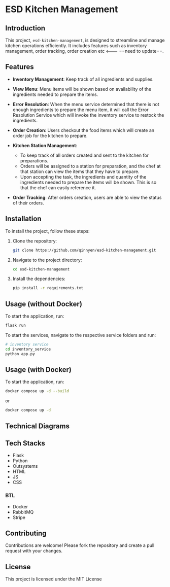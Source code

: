 # ESD Kitchen Management

## Introduction

This project, `esd-kitchen-management`, is designed to streamline and manage kitchen operations efficiently. It includes features such as inventory management, order tracking, order creation etc <--- ==need to update==. 

## Features

- **Inventory Management**: Keep track of all ingredients and supplies.

- **View Menu**: Menu items will be shown based on availability of the ingredients needed to prepare the items. 

- **Error Resolution**: When the menu service determined that there is not enough ingredients to prepare the menu item, it will call the Error Resolution Service which will invoke the inventory service to restock the ingredients.

- **Order Creation**: Users checkout the food items which will create an order job for the kitchen to prepare. 

- **Kitchen Station Management**: 
    - To keep track of all orders created and sent to the kitchen for preparations. 
    - Orders will be assigned to a station for preparation, and the chef at that station can view the items that they have to prepare. 
    - Upon accepting the task, the ingredients and quantity of the ingredients needed to prepare the items will be shown. This is so that the chef can easily reference it. 

- **Order Tracking**: After orders creation, users are able to view the status of their orders.  

## Installation

To install the project, follow these steps:

1. Clone the repository:
    ```bash
    git clone https://github.com/qinnyen/esd-kitchen-management.git
    ```
2. Navigate to the project directory:
    ```bash
    cd esd-kitchen-management
    ```
3. Install the dependencies:
    ```bash
    pip install -r requirements.txt
    ```

## Usage (without Docker)

To start the application, run:
```bash
flask run
```
To start the services, navigate to the respective service folders and run:
```bash
# inventory service
cd inventory_service
python app.py
```

## Usage (with Docker)

To start the application, run:
```bash
docker compose up -d --build
```
or

```bash
docker compose up -d
```


## Technical Diagrams


## Tech Stacks
- Flask
- Python
- Outsystems
- HTML
- JS 
- CSS

### BTL
- Docker
- RabbitMQ 
- Stripe


## Contributing

Contributions are welcome! Please fork the repository and create a pull request with your changes.

## License

This project is licensed under the MIT License
